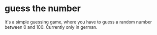 # guess the number
It's a simple guessing game, where you have to guess a random number between 0 and 100.
Currently only in german.
